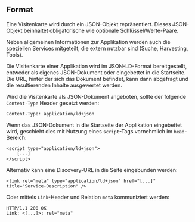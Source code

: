 ## Format

Eine Visitenkarte wird durch ein JSON-Objekt repräsentiert. Dieses JSON-Objekt beinhaltet obligatorische wie optionale Schlüssel/Werte-Paare.

Neben allgemeinen Informationen zur Applikation werden auch die speziellen Services mitgeteilt, die extern nutzbar sind (Suche, Harvesting, Tools).

Die Visitenkarte einer Applikation wird im JSON-LD-Format bereitgestellt, entweder als eigenes JSON-Dokument oder eingebettet in die Startseite. Die URL, hinter der sich das Dokument befindet, kann dann abgefragt und die resultierenden Inhalte ausgewertet werden.

Wird die Visitenkarte als JSON-Dokument angeboten, sollte der folgende `Content-Type` Header gesetzt werden:

```
Content-Type: application/ld+json
```

Wenn das JSON-Dokument in die Startseite der Applikation eingebettet wird, geschieht dies mit Nutzung eines `script`-Tags vornehmlich im `head`-Bereich:

```
<script type="application/ld+json">
    [...]
</script>
```

Alternativ kann eine Discovery-URL in die Seite eingebunden werden:

```
<link rel="meta" type="application/ld+json" href="[...]" title="Service-Description" />
```

Oder mittels `Link`-Header und Relation `meta` kommuniziert werden:

```example
HTTP/1.1 200 OK
Link: <[...]>; rel="meta"
```
